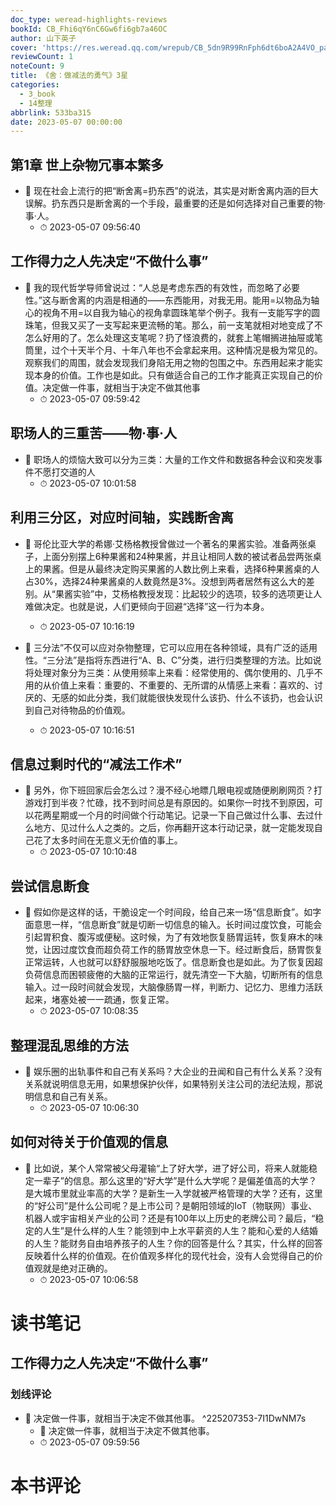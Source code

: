 ```yaml
---
doc_type: weread-highlights-reviews
bookId: CB_Fhi6qY6nC6Gw6fi6gb7a46OC
author: 山下英子
cover: 'https://res.weread.qq.com/wrepub/CB_5dn9R99RnFph6dt6boA2A4VO_parsecover'
reviewCount: 1
noteCount: 9
title: 《舍：做减法的勇气》3星
categories:
  - 3_book
  - 14整理
abbrlink: 533ba315
date: 2023-05-07 00:00:00
---
```



## 第1章 世上杂物冗事本繁多


- 📌 现在社会上流行的把“断舍离=扔东西”的说法，其实是对断舍离内涵的巨大误解。扔东西只是断舍离的一个手段，最重要的还是如何选择对自己重要的物·事·人。 
    - ⏱ 2023-05-07 09:56:40 
## 工作得力之人先决定“不做什么事”


- 📌 我的现代哲学导师曾说过：“人总是考虑东西的有效性，而忽略了必要性。”这与断舍离的内涵是相通的——东西能用，对我无用。能用=以物品为轴心的视角不用=以自我为轴心的视角拿圆珠笔举个例子。我有一支能写字的圆珠笔，但我又买了一支写起来更流畅的笔。那么，前一支笔就相对地变成了不怎么好用的了。怎么处理这支笔呢？扔了怪浪费的，就套上笔帽搁进抽屉或笔筒里，过个十天半个月、十年八年也不会拿起来用。这种情况是极为常见的。观察我们的周围，就会发现我们身陷无用之物的包围之中。东西用起来才能实现本身的价值。工作也是如此。只有做适合自己的工作才能真正实现自己的价值。决定做一件事，就相当于决定不做其他事 
    - ⏱ 2023-05-07 09:59:42 
## 职场人的三重苦——物·事·人


- 📌 职场人的烦恼大致可以分为三类：大量的工作文件和数据各种会议和突发事件不愿打交道的人 
    - ⏱ 2023-05-07 10:01:58 
## 利用三分区，对应时间轴，实践断舍离


- 📌 哥伦比亚大学的希娜·艾杨格教授曾做过一个著名的果酱实验。准备两张桌子，上面分别摆上6种果酱和24种果酱，并且让相同人数的被试者品尝两张桌上的果酱。但是从最终决定购买果酱的人数比例上来看，选择6种果酱桌的人占30%，选择24种果酱桌的人数竟然是3%。没想到两者居然有这么大的差别。从“果酱实验”中，艾杨格教授发现：比起较少的选项，较多的选项更让人难做决定。也就是说，人们更倾向于回避“选择”这一行为本身。 
    - ⏱ 2023-05-07 10:16:19 

- 📌 三分法”不仅可以应对杂物整理，它可以应用在各种领域，具有广泛的适用性。“三分法”是指将东西进行“A、B、C”分类，进行归类整理的方法。比如说将处理对象分为三类：从使用频率上来看：经常使用的、偶尔使用的、几乎不用的从价值上来看：重要的、不重要的、无所谓的从情感上来看：喜欢的、讨厌的、无感的如此分类，我们就能很快发现什么该扔、什么不该扔，也会认识到自己对待物品的价值观。 
    - ⏱ 2023-05-07 10:16:51 
## 信息过剩时代的“减法工作术”


- 📌 另外，你下班回家后会怎么过？漫不经心地瞟几眼电视或随便刷刷网页？打游戏打到半夜？忙碌，找不到时间总是有原因的。如果你一时找不到原因，可以花两星期或一个月的时间做个行动笔记。记录一下自己做过什么事、去过什么地方、见过什么人之类的。之后，你再翻开这本行动记录，就一定能发现自己花了太多时间在无意义无价值的事上。 
    - ⏱ 2023-05-07 10:10:48 
## 尝试信息断食


- 📌 假如你是这样的话，干脆设定一个时间段，给自己来一场“信息断食”。如字面意思一样，“信息断食”就是切断一切信息的输入。长时间过度饮食，可能会引起胃积食、腹泻或便秘。这时候，为了有效地恢复肠胃运转，恢复麻木的味觉，让因过度饮食而超负荷工作的肠胃放空休息一下。经过断食后，肠胃恢复正常运转，人也就可以舒舒服服地吃饭了。信息断食也是如此。为了恢复因超负荷信息而困顿疲倦的大脑的正常运行，就先清空一下大脑，切断所有的信息输入。过一段时间就会发现，大脑像肠胃一样，判断力、记忆力、思维力活跃起来，堵塞处被一一疏通，恢复正常。 
    - ⏱ 2023-05-07 10:08:35 
## 整理混乱思维的方法


- 📌 娱乐圈的出轨事件和自己有关系吗？大企业的丑闻和自己有什么关系？没有关系就说明信息无用，如果想保护伙伴，如果特别关注公司的法纪法规，那说明信息和自己有关系。 
    - ⏱ 2023-05-07 10:06:30 
## 如何对待关于价值观的信息


- 📌 比如说，某个人常常被父母灌输“上了好大学，进了好公司，将来人就能稳定一辈子”的信息。那么这里的“好大学”是什么大学呢？是偏差值高的大学？是大城市里就业率高的大学？是新生一入学就被严格管理的大学？还有，这里的“好公司”是什么公司呢？是上市公司？是朝阳领域的IoT（物联网）事业、机器人或宇宙相关产业的公司？还是有100年以上历史的老牌公司？最后，“稳定的人生”是什么样的人生？能领到中上水平薪资的人生？能和心爱的人结婚的人生？能财务自由培养孩子的人生？你的回答是什么？其实，什么样的回答反映着什么样的价值观。在价值观多样化的现代社会，没有人会觉得自己的价值观就是绝对正确的。 
    - ⏱ 2023-05-07 10:06:58 

# 读书笔记

## 工作得力之人先决定“不做什么事”

### 划线评论
- 📌 决定做一件事，就相当于决定不做其他事。  ^225207353-7I1DwNM7s
    - 💭 决定做一件事，就相当于决定不做其他事。
    - ⏱ 2023-05-07 09:59:56


# 本书评论
